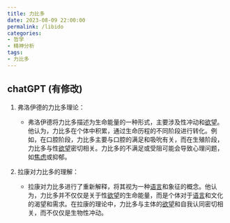 ```yaml
---
title: 力比多
date: 2023-08-09 22:00:00
permalink: /libido
categories:
- 哲学
- 精神分析
tags:
- 力比多
---
```


## chatGPT (有修改)

1. 弗洛伊德的力比多理论：
    - 弗洛伊德将力比多描述为生命能量的一种形式，主要涉及性冲动和[欲望](/desire)。他认为，力比多在个体中积累，通过生命历程的不同阶段进行转化。例如，在口腔阶段，力比多主要与口腔的满足和吸吮有关，而在生殖阶段，力比多与性[欲望](/desire)密切相关。力比多的不满足或受阻可能会导致心理问题，如[焦虑](/anxiety)或抑郁。

2. 拉康对力比多的理解：
    - 拉康对力比多进行了重新解释，将其视为一种[语言](/language)和象征的概念。他认为，力比多并不仅仅是关于性[欲望](/desire)的生命能量，而是个体对于[语言](/language)和文化的渴望和需求。在拉康的理论中，力比多与主体的[欲望](/desire)和自我认同密切相关，而不仅仅是生物性冲动。
